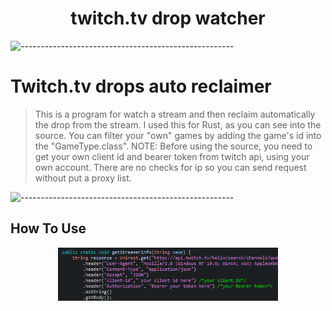 <h1 align="center">twitch.tv drop watcher</h1>

![-----------------------------------------------------](https://raw.githubusercontent.com/andreasbm/readme/master/assets/lines/rainbow.png)

# Twitch.tv drops auto reclaimer
> This is a program for watch a stream and then reclaim automatically the drop from the stream. I used this for Rust, as you can see into the source. You can filter your "own" games by adding the game's id into the "GameType.class".
> NOTE: Before using the source, you need to get your own client id and bearer token from twitch api, using your own account.
> There are no checks for ip so you can send request without put a proxy list.

![-----------------------------------------------------](https://raw.githubusercontent.com/andreasbm/readme/master/assets/lines/rainbow.png)

<h2>How To Use</h2>

<p align="center">
  <img src="images/img.PNG" width="70%" height="70%">
</p>

